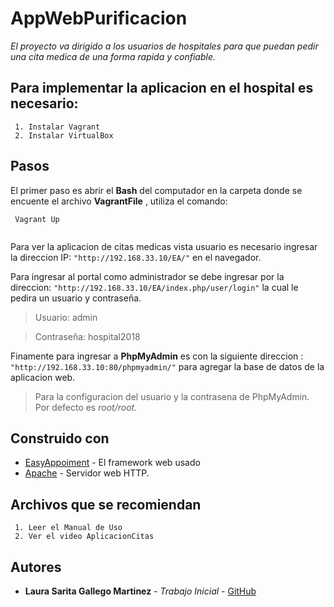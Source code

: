# AppWebPurificacion

_El proyecto va dirigido a los usuarios de hospitales para que puedan pedir una cita medica de una forma rapida y confiable._



## Para implementar la aplicacion en el hospital es necesario:


```
 1. Instalar Vagrant 
 2. Instalar VirtualBox
```

## Pasos

El primer paso es abrir el **Bash** del computador en la carpeta donde se encuente el archivo **VagrantFile** , utiliza el comando: 

```
 Vagrant Up
 
```


Para ver la aplicacion de citas medicas vista usuario es necesario ingresar la direccion IP: `"http://192.168.33.10/EA/"` en el navegador.

Para ingresar al portal como administrador se debe ingresar por la direccion: `"http://192.168.33.10/EA/index.php/user/login"`   la cual le pedira un usuario y contraseña. 

> Usuario: admin 

> Contraseña: hospital2018

Finamente para ingresar a **PhpMyAdmin** es con la siguiente direccion : `"http://192.168.33.10:80/phpmyadmin/"` para agregar la base de datos de la aplicacion web. 

> Para la configuracion del usuario y la contrasena de PhpMyAdmin. Por defecto es *root/root.*

## Construido con


* [EasyAppoiment](http://easyappointments.org) - El framework web usado
* [Apache](http://httpd.apache.org) - Servidor web HTTP.



## Archivos que se recomiendan


```
 1. Leer el Manual de Uso
 2. Ver el video AplicacionCitas
```


## Autores


* **Laura Sarita Gallego Martinez** - *Trabajo Inicial* - [GitHub](https://github.com/LauraSarita)






